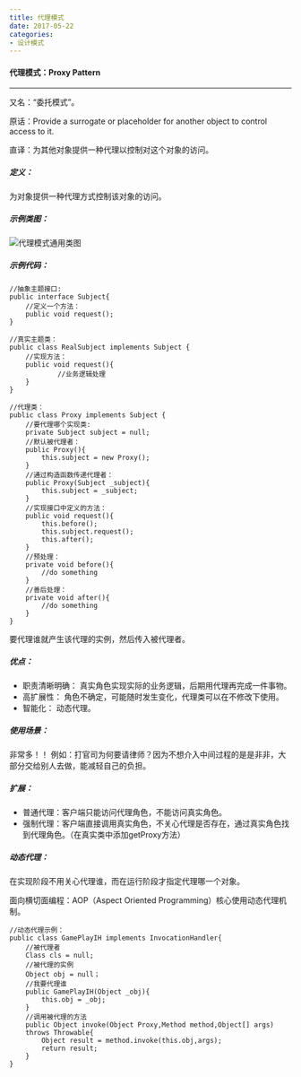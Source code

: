 ```yaml
---
title: 代理模式
date: 2017-05-22
categories:
- 设计模式
---
```


#### 代理模式：Proxy Pattern
-------
又名：“委托模式”。

原话：Provide a surrogate or placeholder for another object to control access to it.

直译：为其他对象提供一种代理以控制对这个对象的访问。


##### 定义：
为对象提供一种代理方式控制该对象的访问。


##### 示例类图：

![代理模式通用类图](http://upload-images.jianshu.io/upload_images/3407530-8a6aa6392def0635.png?imageMogr2/auto-orient/strip%7CimageView2/2/w/1240)


##### 示例代码：

```Proxy
//抽象主题接口:
public interface Subject{
    //定义一个方法：
    public void request();
}

//真实主题类：
public class RealSubject implements Subject {
    //实现方法：
    public void request(){
            //业务逻辑处理
    }
}

//代理类：
public class Proxy implements Subject {
    //要代理哪个实现类:
    private Subject subject = null;
    //默认被代理者：
    public Proxy(){
        this.subject = new Proxy();
    }
    //通过构造函数传递代理者：
    public Proxy(Subject _subject){
        this.subject = _subject;
    }
    //实现接口中定义的方法：
    public void request(){
        this.before();
        this.subject.request();
        this.after();
    }
    //预处理：
    private void before(){
        //do something
    }
    //善后处理：
    private void after(){
        //do something
    }
}
```
要代理谁就产生该代理的实例，然后传入被代理者。


##### 优点：

- 职责清晰明确：
真实角色实现实际的业务逻辑，后期用代理再完成一件事物。
- 高扩展性：
角色不确定，可能随时发生变化，代理类可以在不修改下使用。
- 智能化：
动态代理。

##### 使用场景：
非常多！！
例如：打官司为何要请律师？因为不想介入中间过程的是是非非，大部分交给别人去做，能减轻自己的负担。


##### 扩展：

- 普通代理：客户端只能访问代理角色，不能访问真实角色。
- 强制代理：客户端直接调用真实角色，不关心代理是否存在，通过真实角色找到代理角色。（在真实类中添加getProxy方法）


##### 动态代理：
在实现阶段不用关心代理谁，而在运行阶段才指定代理哪一个对象。

面向横切面编程：AOP（Aspect Oriented Programming）核心使用动态代理机制。

```DynamicProxy
//动态代理示例：
public class GamePlayIH implements InvocationHandler{
    //被代理者
    Class cls = null;
    //被代理的实例
    Object obj = null；
    //我要代理谁
    public GamePlayIH(Object _obj){
        this.obj = _obj;
    }
    //调用被代理的方法
    public Object invoke(Object Proxy,Method method,Object[] args)
    throws Throwable{
        Object result = method.invoke(this.obj,args);
        return result;
    }
}
```
